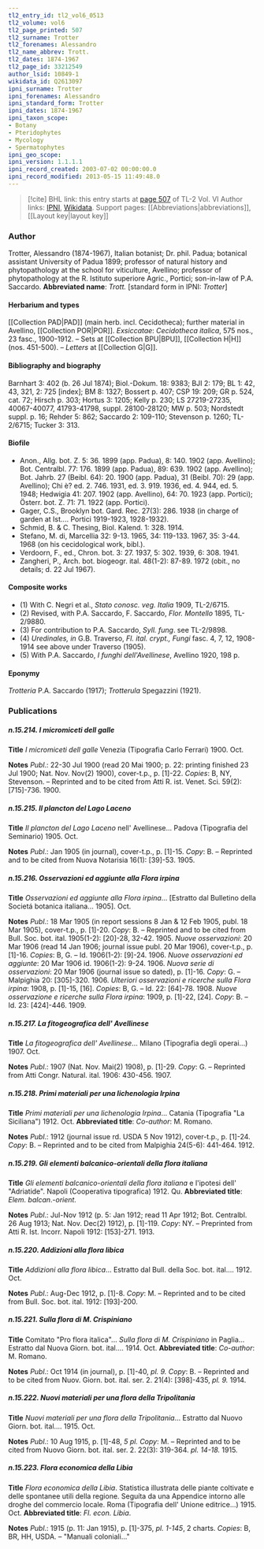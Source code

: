 ```yaml
---
tl2_entry_id: tl2_vol6_0513
tl2_volume: vol6
tl2_page_printed: 507
tl2_surname: Trotter
tl2_forenames: Alessandro
tl2_name_abbrev: Trott.
tl2_dates: 1874-1967
tl2_page_id: 33212549
author_lsid: 10849-1
wikidata_id: Q2613097
ipni_surname: Trotter
ipni_forenames: Alessandro
ipni_standard_form: Trotter
ipni_dates: 1874-1967
ipni_taxon_scope: 
- Botany
- Pteridophytes
- Mycology
- Spermatophytes
ipni_geo_scope: 
ipni_version: 1.1.1.1
ipni_record_created: 2003-07-02 00:00:00.0
ipni_record_modified: 2013-05-15 11:49:48.0
---
```


> [!cite] BHL link: this entry starts at [page 507](https://www.biodiversitylibrary.org/page/33212549) of TL-2 Vol. VI
> Author links: [IPNI](https://www.ipni.org/a/10849-1), [Wikidata](https://www.wikidata.org/wiki/Q2613097). Support pages: [[Abbreviations|abbreviations]], [[Layout key|layout key]]

### Author

Trotter, Alessandro (1874-1967), Italian botanist; Dr. phil. Padua; botanical assistant University of Padua 1899; professor of natural history and phytopathology at the school for viticulture, Avellino; professor of phytopathology at the R. Istituto superiore Agric., Portici; son-in-law of P.A. Saccardo. 
**Abbreviated name**: *Trott.* \[standard form in IPNI: *Trotter*\]

#### Herbarium and types

[[Collection PAD|PAD]] (main herb. incl. Cecidotheca); further material in Avellino, [[Collection POR|POR]].
*Exsiccatae*: *Cecidotheca italica*, 575 nos., 23 fasc., 1900-1912. – Sets at [[Collection BPU|BPU]], [[Collection H|H]] (nos. 451-500). – *Letters* at [[Collection G|G]].

#### Bibliography and biography

Barnhart 3: 402 (b. 26 Jul 1874); Biol.-Dokum. 18: 9383; BJI 2: 179; BL 1: 42, 43, 321, 2: 725 \[index\]; BM 8: 1327; Bossert p. 407; CSP 19: 209; GR p. 524, cat. 72; Hirsch p. 303; Hortus 3: 1205; Kelly p. 230; LS 27219-27235, 40067-40077, 41793-41798, suppl. 28100-28120; MW p. 503; Nordstedt suppl. p. 16; Rehder 5: 862; Saccardo 2: 109-110; Stevenson p. 1260; TL-2/6715; Tucker 3: 313.

#### Biofile

- Anon., Allg. bot. Z. 5: 36. 1899 (app. Padua), 8: 140. 1902 (app. Avellino); Bot. Centralbl. 77: 176. 1899 (app. Padua), 89: 639. 1902 (app. Avellino); Bot. Jahrb. 27 (Beibl. 64): 20. 1900 (app. Padua), 31 (Beibl. 70): 29 (app. Avellino); Chi è? ed. 2. 746. 1931, ed. 3. 919. 1936, ed. 4. 944, ed. 5. 1948; Hedwigia 41: 207. 1902 (app. Avellino), 64: 70. 1923 (app. Portici); Österr. bot. Z. 71: 71. 1922 (app. Portici).
- Gager, C.S., Brooklyn bot. Gard. Rec. 27(3): 286. 1938 (in charge of garden at Ist.... Portici 1919-1923, 1928-1932).
- Schmid, B. & C. Thesing, Biol. Kalend. 1: 328. 1914.
- Stefano, M. di, Marcellia 32: 9-13. 1965, 34: 119-133. 1967, 35: 3-44. 1968 (on his cecidological work, bibl.).
- Verdoorn, F., ed., Chron. bot. 3: 27. 1937, 5: 302. 1939, 6: 308. 1941.
- Zangheri, P., Arch. bot. biogeogr. ital. 48(1-2): 87-89. 1972 (obit., no details; d. 22 Jul 1967).

#### Composite works

- (1) With C. Negri et al., *Stato conosc. veg. Italia* 1909, TL-2/6715.
- (2) Revised, with P.A. Saccardo, F. Saccardo, *Flor. Montello* 1895, TL-2/9880.
- (3) For contribution to P.A. Saccardo, *Syll. fung*. see TL-2/9898.
- (4) *Uredinales, in* G.B. Traverso, *Fl. ital. crypt., Fungi* fasc. 4, 7, 12, 1908-1914 see above under Traverso (1905).
- (5) With P.A. Saccardo, *I funghi dell'Avellinese*, Avellino 1920, 198 p.

#### Eponymy

*Trotteria* P.A. Saccardo (1917); *Trotterula* Spegazzini (1921).

### Publications

##### n.15.214. I micromiceti dell galle

**Title**
*I micromiceti dell galle* Venezia (Tipografia Carlo Ferrari) 1900. Oct.

**Notes**
*Publ*.: 22-30 Jul 1900 (read 20 Mai 1900; p. 22: printing finished 23 Jul 1900; Nat. Nov. Nov(2) 1900), cover-t.p., p. \[1\]-22. *Copies*: B, NY, Stevenson. – Reprinted and to be cited from Atti R. ist. Venet. Sci. 59(2): \[715\]-736. 1900.

##### n.15.215. Il plancton del Lago Laceno

**Title**
*Il plancton del Lago Laceno* nell' Avellinese... Padova (Tipografia del Seminario) 1905. Oct.

**Notes**
*Publ*.: Jan 1905 (in journal), cover-t.p., p. \[1\]-15. *Copy*: B. – Reprinted and to be cited from Nuova Notarisia 16(1): \[39\]-53. 1905.

##### n.15.216. Osservazioni ed aggiunte alla Flora irpina

**Title**
*Osservazioni ed aggiunte alla Flora irpina*... \[Estratto dal Bulletino della Societá botanica italiana... 1905\]. Oct.

**Notes**
*Publ*.: 18 Mar 1905 (in report sessions 8 Jan & 12 Feb 1905, publ. 18 Mar 1905), cover-t.p., p. \[1\]-20. *Copy*: B. – Reprinted and to be cited from Bull. Soc. bot. ital. 1905(1-2): \[20\]-28, 32-42. 1905.
*Nuove osservazioni*: 20 Mar 1906 (read 14 Jan 1906; journal issue publ. 20 Mar 1906), cover-t.p., p. \[1\]-16. *Copies*: B, G. – Id. 1906(1-2): \[9\]-24. 1906.
*Nuove osservazioni ed aggiunte*: 20 Mar 1906 id. 1906(1-2): 9-24. 1906.
*Nuova serie di osservazioni*: 20 Mar 1906 (journal issue so dated), p. \[1\]-16. *Copy*: G. – Malpighia 20: \[305\]-320. 1906.
*Ulteriori osservazioni e ricerche sulla Flora irpina*: 1908, p. \[1\]-15, \[16\]. *Copies*: B, G. – Id. 22: \[64\]-78. 1908.
*Nuove osservazione e ricerche sulla Flora irpina*: 1909, p. \[1\]-22, \[24\]. *Copy*: B. – Id. 23: \[424\]-446. 1909.

##### n.15.217. La fitogeografica dell' Avellinese

**Title**
*La fitogeografica dell' Avellinese*... Milano (Tipografia degli operai...) 1907. Oct.

**Notes**
*Publ*.: 1907 (Nat. Nov. Mai(2) 1908), p. \[1\]-29. *Copy*: G. – Reprinted from Atti Congr. Natural. ital. 1906: 430-456. 1907.

##### n.15.218. Primi materiali per una lichenologia Irpina

**Title**
*Primi materiali per una lichenologia Irpina*... Catania (Tipografia "La Siciliana") 1912. Oct.
**Abbreviated title**: *Co-author*: M. Romano.

**Notes**
*Publ*.: 1912 (journal issue rd. USDA 5 Nov 1912), cover-t.p., p. \[1\]-24. *Copy*: B. – Reprinted and to be cited from Malpighia 24(5-6): 441-464. 1912.

##### n.15.219. Gli elementi balcanico-orientali della flora italiana

**Title**
*Gli elementi balcanico-orientali della flora italiana* e l'ipotesi dell' "Adriatide". Napoli (Cooperativa tipografica) 1912. Qu.
**Abbreviated title**: *Elem. balcan*.-*orient.*

**Notes**
*Publ*.: Jul-Nov 1912 (p. 5: Jan 1912; read 11 Apr 1912; Bot. Centralbl. 26 Aug 1913; Nat. Nov. Dec(2) 1912), p. \[1\]-119. *Copy*: NY. – Preprinted from Atti R. Ist. Incorr. Napoli 1912: \[153\]-271. 1913.

##### n.15.220. Addizioni alla flora libica

**Title**
*Addizioni alla flora libica*... Estratto dal Bull. della Soc. bot. ital.... 1912. Oct.

**Notes**
*Publ*.: Aug-Dec 1912, p. \[1\]-8. *Copy*: M. – Reprinted and to be cited from Bull. Soc. bot. ital. 1912: \[193\]-200.

##### n.15.221. Sulla flora di M. Crispiniano

**Title**
Comitato "Pro flora italica"... *Sulla flora di M. Crispiniano* in Paglia... Estratto dal Nuova Giorn. bot. ital.... 1914. Oct.
**Abbreviated title**: *Co-author*: M. Romano.

**Notes**
*Publ*.: Oct 1914 (in journal), p. \[1\]-40, *pl. 9. Copy*: B. – Reprinted and to be cited from Nuov. Giorn. bot. ital. ser. 2. 21(4): \[398\]-435, *pl. 9.* 1914.

##### n.15.222. Nuovi materiali per una flora della Tripolitania

**Title**
*Nuovi materiali per una flora della Tripolitania*... Estratto dal Nuovo Giorn. bot. ital.... 1915. Oct.

**Notes**
*Publ*.: 10 Aug 1915, p. \[1\]-48, *5 pl. Copy*: M. – Reprinted and to be cited from Nuovo Giorn. bot. ital. ser. 2. 22(3): 319-364. *pl. 14-18.* 1915.

##### n.15.223. Flora economica della Libia

**Title**
*Flora economica della Libia*. Statistica illustrata delle piante coltivate e delle spontanee utili della regione. Seguíta da una Appendice intorno alle droghe del commercio locale. Roma (Tipografia dell' Unione editrice...) 1915. Oct.
**Abbreviated title**: *Fl. econ. Libia*.

**Notes**
*Publ*.: 1915 (p. 11: Jan 1915), p. \[1\]-375, *pl. 1-145*, 2 charts. *Copies*: B, BR, HH, USDA. – "Manuali coloniali..."

